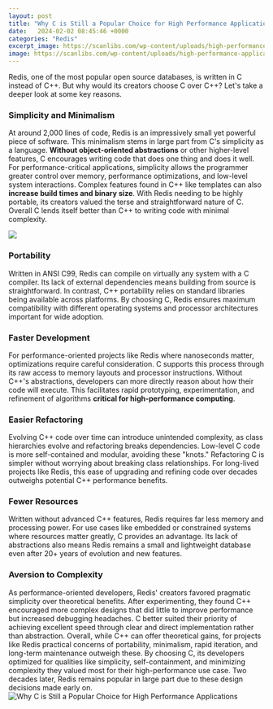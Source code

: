 ```yaml
---
layout: post
title: "Why C is Still a Popular Choice for High Performance Applications"
date:   2024-02-02 08:45:46 +0000
categories: "Redis"
excerpt_image: https://scanlibs.com/wp-content/uploads/high-performance-applications-c.jpg
image: https://scanlibs.com/wp-content/uploads/high-performance-applications-c.jpg
---
```


Redis, one of the most popular open source databases, is written in C instead of C++. But why would its creators choose C over C++? Let's take a deeper look at some key reasons.
### Simplicity and Minimalism
At around 2,000 lines of code, Redis is an impressively small yet powerful piece of software. This minimalism stems in large part from C's simplicity as a language. **Without object-oriented abstractions** or other higher-level features, C encourages writing code that does one thing and does it well. For performance-critical applications, simplicity allows the programmer greater control over memory, performance optimizations, and low-level system interactions. 
Complex features found in C++ like templates can also **increase build times and binary size**. With Redis needing to be highly portable, its creators valued the terse and straightforward nature of C. Overall C lends itself better than C++ to writing code with minimal complexity.

![](https://cdn.educba.com/academy/wp-content/uploads/2019/11/features-of-c.png)
### Portability 
Written in ANSI C99, Redis can compile on virtually any system with a C compiler. Its lack of external dependencies means building from source is straightforward. In contrast, C++ portability relies on standard libraries being available across platforms. By choosing C, Redis ensures maximum compatibility with different operating systems and processor architectures important for wide adoption.
### Faster Development
For performance-oriented projects like Redis where nanoseconds matter, optimizations require careful consideration. C supports this process through its raw access to memory layouts and processor instructions. Without C++'s abstractions, developers can more directly reason about how their code will execute. This facilitates rapid prototyping, experimentation, and refinement of algorithms **critical for high-performance computing**.
### Easier Refactoring 
Evolving C++ code over time can introduce unintended complexity, as class hierarchies evolve and refactoring breaks dependencies. Low-level C code is more self-contained and modular, avoiding these "knots." Refactoring C is simpler without worrying about breaking class relationships. For long-lived projects like Redis, this ease of upgrading and refining code over decades outweighs potential C++ performance benefits.
### Fewer Resources 
Written without advanced C++ features, Redis requires far less memory and processing power. For use cases like embedded or constrained systems where resources matter greatly, C provides an advantage. Its lack of abstractions also means Redis remains a small and lightweight database even after 20+ years of evolution and new features.
### Aversion to Complexity
As performance-oriented developers, Redis' creators favored pragmatic simplicity over theoretical benefits. After experimenting, they found C++ encouraged more complex designs that did little to improve performance but increased debugging headaches. C better suited their priority of achieving excellent speed through clear and direct implementation rather than abstraction.
Overall, while C++ can offer theoretical gains, for projects like Redis practical concerns of portability, minimalism, rapid iteration, and long-term maintenance outweigh these. By choosing C, its developers optimized for qualities like simplicity, self-containment, and minimizing complexity they valued most for their high-performance use case. Two decades later, Redis remains popular in large part due to these design decisions made early on.
 ![Why C is Still a Popular Choice for High Performance Applications](https://scanlibs.com/wp-content/uploads/high-performance-applications-c.jpg)